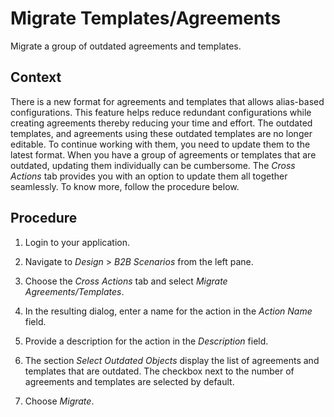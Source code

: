 <!-- loioad58414f944c49de88059c134c46674f -->

# Migrate Templates/Agreements

Migrate a group of outdated agreements and templates.



## Context

There is a new format for agreements and templates that allows alias-based configurations. This feature helps reduce redundant configurations while creating agreements thereby reducing your time and effort. The outdated templates, and agreements using these outdated templates are no longer editable. To continue working with them, you need to update them to the latest format. When you have a group of agreements or templates that are outdated, updating them individually can be cumbersome. The *Cross Actions* tab provides you with an option to update them all together seamlessly. To know more, follow the procedure below.



## Procedure

1.  Login to your application.

2.  Navigate to *Design* \> *B2B Scenarios* from the left pane.

3.  Choose the *Cross Actions* tab and select *Migrate Agreements/Templates*.

4.  In the resulting dialog, enter a name for the action in the *Action Name* field.

5.  Provide a description for the action in the *Description* field.

6.  The section *Select Outdated Objects* display the list of agreements and templates that are outdated. The checkbox next to the number of agreements and templates are selected by default.

7.  Choose *Migrate*.


